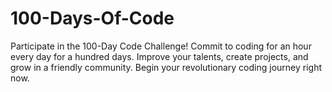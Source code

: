 # 100-Days-Of-Code
Participate in the 100-Day Code Challenge! Commit to coding for an hour every day for a hundred days. Improve your talents, create projects, and grow in a friendly community. Begin your revolutionary coding journey right now.
